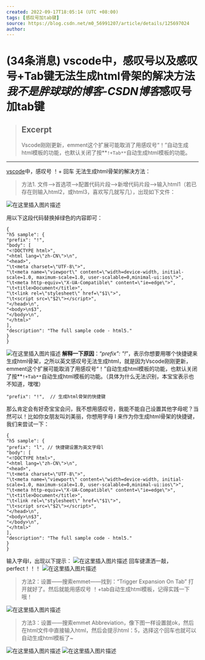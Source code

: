 ```yaml
---
created: 2022-09-17T18:05:14 (UTC +08:00)
tags: [感叹号加tab键]
source: https://blog.csdn.net/m0_56991207/article/details/125697024
author:
---
```


# (34条消息) vscode中，感叹号以及感叹号+Tab键无法生成html骨架的解决方法*我不是胖球球的博客-CSDN博客*感叹号加tab键

> ## Excerpt
>
> Vscode刚刚更新，emment这个扩展可能取消了用感叹号“！”自动生成html模板的功能，也默认关闭了按**`!+Tab**`自动生成html模板的功能。

---

[vscode](https://so.csdn.net/so/search?q=vscode&spm=1001.2101.3001.7020)中，感叹号 ！+ 回车 无法生成html骨架的解决方法：

> 方法1. 文件——>首选项——>配置代码片段——>新增代码片段——>输入html1（若已存在则输入html2，或html3，喜欢写几就写几），出现如下文件：

![在这里插入图片描述](https://img-blog.csdnimg.cn/8303b1aab28e4e5cae13e19c1166735e.png)

用以下这段代码替换掉绿色的内容即可：

```
{
"h5 sample": {
"prefix": "!",
"body": [
"<!DOCTYPE html>",
"<html lang=\"zh-CN\">\n",
"<head>",
"\t<meta charset=\"UTF-8\">",
"\t<meta name=\"viewport\" content=\"width=device-width, initial-scale=1.0, maximum-scale=1.0, user-scalable=0,minimal-ui:ios\">",
"\t<meta http-equiv=\"X-UA-Compatible\" content=\"ie=edge\">",
"\t<title>Document</title>",
"\t<link rel=\"stylesheet\" href=\"$1\">",
"\t<script src=\"$2\"></script>",
"</head>\n",
"<body>\n$3",
"</body>\n",
"</html>"
],
"description": "The full sample code - html5."
}
}
```

![在这里插入图片描述](https://img-blog.csdnimg.cn/4150f1fc849b47a69be14dfd92979645.png) **解释一下原因**：“_prefix": "!_”，表示你想要用哪个快捷键来生成html骨架，之所以英文感叹号无法生成html，就是因为Vscode刚刚更新，emment这个扩展可能取消了用感叹号“！”自动生成html模板的功能，也默认关闭了按\*\*`!+Tab**`自动生成html模板的功能。（具体为什么无法识别，本宝宝表示也不知道，嘿嘿）

```
"prefix": "!",  // 生成html骨架的快捷键
```

那么肯定会有好奇宝宝会问，我不想用感叹号，我能不能自己设置其他字母呢？当然可以！比如你女朋友叫刘美丽，你想用字母 l 来作为你生成html骨架的快捷键，我们来尝试一下：

```
{
"h5 sample": {
"prefix": "l", // 快捷键设置为英文字母l
"body": [
"<!DOCTYPE html>",
"<html lang=\"zh-CN\">\n",
"<head>",
"\t<meta charset=\"UTF-8\">",
"\t<meta name=\"viewport\" content=\"width=device-width, initial-scale=1.0, maximum-scale=1.0, user-scalable=0,minimal-ui:ios\">",
"\t<meta http-equiv=\"X-UA-Compatible\" content=\"ie=edge\">",
"\t<title>Document</title>",
"\t<link rel=\"stylesheet\" href=\"$1\">",
"\t<script src=\"$2\"></script>",
"</head>\n",
"<body>\n$3",
"</body>\n",
"</html>"
],
"description": "The full sample code - html5."
}
}
```

输入字母l，出现以下提示： ![在这里插入图片描述](https://img-blog.csdnimg.cn/96dfb981437c49a38a4f7aa3e0f4c551.png) 回车键潇洒一敲，perfect！！！ ![在这里插入图片描述](https://img-blog.csdnimg.cn/278841fc67b541a9a158817728d3b22b.png)

> 方法2：设置——搜索emmet——找到：“Trigger Expansion On Tab” 打开就好了。然后就能用感叹号 ！+tab自动生成html模板，记得实践一下哦！

![在这里插入图片描述](https://img-blog.csdnimg.cn/9f85519a1016403d9a323da0723fcd47.png)

> 方法3：设置——搜索emmet Abbreviation，像下图一样设置就ok，然后在html文件中直接输入html，然后会提示html：5，选择这个回车也就可以自动生成html模板了~

![在这里插入图片描述](https://img-blog.csdnimg.cn/75b83d6489e647849550199f6162e36c.png) ![在这里插入图片描述](https://img-blog.csdnimg.cn/660f114c888044b090d08bca325599b8.png)
